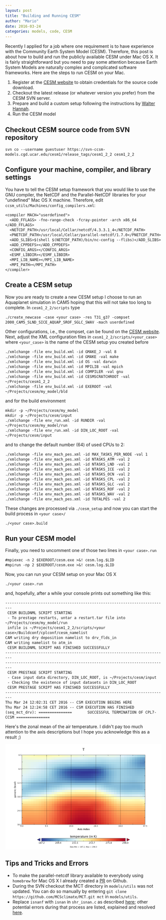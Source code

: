 ```yaml
---
layout: post
title: "Building and Running CESM"
author: "Mario"
date: 2016-03-24
categories: models, code, CESM
---
```


Recently I applied for a job where one requirement is to have experience with the Community Earth System Model (CESM). Therefore, this post is about how to build and run the publicly available CESM under Mac OS X. It is fairly straightforward but you need to pay some attention because Earth System Models are naturally complex and complicated software frameworks. Here are the steps to run CESM on your Mac.

1. Register at the [CESM website](http://www.cesm.ucar.edu/models/register/register_cesm.cgi) to obtain credentials for the source code download.
2. Checkout the latest release (or whatever version you prefer) from the CESM SVN server.
3. Prepare and build a custom setup following the instructions by [Walter Hannah](http://hannahlab.org/cesm-building-cesm-1-2-on-mac-osx/).
4. Run the CESM model

## Checkout CESM source code from SVN repository

```
svn co --username guestuser https://svn-ccsm-models.cgd.ucar.edu/cesm1/release_tags/cesm1_2_2 cesm1_2_2
```

## Configure your machine, compiler, and library settings

You have to tell the CESM setup framework that you would like to use the GNU compiler, the NetCDF and the Parallel-NetCDF libraries for your "undefined" Mac OS X machine. Therefore, edit `ccsm_utils/Machines/config_compilers.xml`:

```
<compiler MACH="userdefined">
  <ADD_FFLAGS> -fno-range-check -fcray-pointer -arch x86_64 </ADD_FFLAGS>
  <NETCDF_PATH>/usr/local/Cellar/netcdf/4.3.3.1_4</NETCDF_PATH>
  <PNETCDF_PATH>/usr/local/Cellar/parallel-netcdf/1.7.0</PNETCDF_PATH>
  <ADD_SLIBS>$(shell $(NETCDF_PATH)/bin/nc-config --flibs)</ADD_SLIBS>  
  <ADD_CPPDEFS></ADD_CPPDEFS>
  <CONFIG_ARGS></CONFIG_ARGS>
  <ESMF_LIBDIR></ESMF_LIBDIR>
  <MPI_LIB_NAME></MPI_LIB_NAME>
  <MPI_PATH></MPI_PATH>
</compiler>
```

## Create a CESM setup

Now you are ready to create a new CESM setup I choose to run an Aquaplanet simulation in CAM5 hoping that this will not take too long to complete. In `cesm1_2_2/scripts` type

```
./create_newcase -case <your case> -res T31_g37 -compset 2000_CAM5_SLND_SICE_AQUAP_SROF_SGLC_SWAV -mach userdefined 
```

Other configurations, i.e., the compset, can be found on the [CESM website](http://www.cesm.ucar.edu/models/cesm1.2/cesm/doc/modelnl/compsets.html). Next, adjust the XML configuration files in `cesm1_2_2/scripts/<your_case>` where `<your_case>` is the name of the CESM setup you created before

```
./xmlchange -file env_build.xml -id GMAKE_J -val 8
./xmlchange -file env_build.xml -id GMAKE -val make
./xmlchange -file env_build.xml -id OS -val darwin 
./xmlchange -file env_build.xml -id MPILIB -val mpich 
./xmlchange -file env_build.xml -id COMPILER -val gnu
./xmlchange -file env_build.xml -id CESMSCRATCHROOT -val ~/Projects/cesm1_2_2
./xmlchange -file env_build.xml -id EXEROOT -val ~/Projects/cesm/my_model/bld
```

and for the build environment

```
mkdir -p ~/Projects/cesm/my_model
mkdir -p ~/Projects/cesm/input
./xmlchange -file env_run.xml -id RUNDIR -val ~/Projects/cesm/my_model/run
./xmlchange -file env_run.xml -id DIN_LOC_ROOT -val ~/Projects/cesm/input
```

and to change the default number (64) of used CPUs to 2:

```
./xmlchange -file env_mach_pes.xml -id MAX_TASKS_PER_NODE -val 1
./xmlchange -file env_mach_pes.xml -id NTASKS_ATM -val 2    
./xmlchange -file env_mach_pes.xml -id NTASKS_LND -val 2    
./xmlchange -file env_mach_pes.xml -id NTASKS_ICE -val 2    
./xmlchange -file env_mach_pes.xml -id NTASKS_OCN -val 2    
./xmlchange -file env_mach_pes.xml -id NTASKS_CPL -val 2    
./xmlchange -file env_mach_pes.xml -id NTASKS_GLC -val 2    
./xmlchange -file env_mach_pes.xml -id NTASKS_ROF -val 2    
./xmlchange -file env_mach_pes.xml -id NTASKS_WAV -val 2    
./xmlchange -file env_mach_pes.xml -id TOTALPES -val 2
```

These changes are processed via `./cesm_setup` and now you can start the build process in `<your case>/`

```
./<your case>.build
```

## Run your CESM model

Finally, you need to uncomment one of those two lines in `<your case>.run`

```
#mpiexec -n 2 $EXEROOT/cesm.exe >&! cesm.log.$LID
#mpirun -np 2 $EXEROOT/cesm.exe >&! cesm.log.$LID
```

Now, you can run your CESM setup on your Mac OS X

```
./<your case>.run
```

and, hopefully, after a while your console prints out something like this:

```
-------------------------------------------------------------------------
 CESM BUILDNML SCRIPT STARTING
 - To prestage restarts, untar a restart.tar file into ~/Projects/cesm/my_model/run
 infile is ~/Projects/cesm1_2_2/scripts/<your case>/Buildconf/cplconf/cesm_namelist 
CAM writing dry deposition namelist to drv_flds_in 
CAM writing namelist to atm_in 
 CESM BUILDNML SCRIPT HAS FINISHED SUCCESSFULLY
-------------------------------------------------------------------------
-------------------------------------------------------------------------
 CESM PRESTAGE SCRIPT STARTING
 - Case input data directory, DIN_LOC_ROOT, is ~/Projects/cesm/input
 - Checking the existence of input datasets in DIN_LOC_ROOT
 CESM PRESTAGE SCRIPT HAS FINISHED SUCCESSFULLY
-------------------------------------------------------------------------
Thu Mar 24 12:02:31 CET 2016 -- CSM EXECUTION BEGINS HERE
Thu Mar 24 12:24:58 CET 2016 -- CSM EXECUTION HAS FINISHED
(seq_mct_drv): ===============       SUCCESSFUL TERMINATION OF CPL7-CCSM ===============
```

Here's the zonal mean of the air temperature. I didn't pay too much attention to the axis descriptions but I hope you acknowledge this as a result ;)

![Zonal mean of air temperature](/assets/cesm_aquaplanet_zm.png)


## Tips and Tricks and Errors

* To make the parallel-netcdf library available to everybody using `homebrew` for Mac OS X I already created a [PR](https://github.com/Homebrew/homebrew-science/pull/3466) on Github.
* During the SVN checkout the MCT directory in `models/utils` was not updated. You can do so manually by entering `git clone https://github.com/MCSclimate/MCT.git mct` in `models/utils`.
* Replace `isnanf` with `isnan` in `shr_isnan.c` as described [here](https://bb.cgd.ucar.edu/porting-error-undefined-symbols-isnanf-shrsisnan-libcsmshareashrisnano); other potential errors during that process are listed, explained and resolved [here](http://hannahlab.org/cesm-common-errors-when-building-cesm-1-2-osx/).
